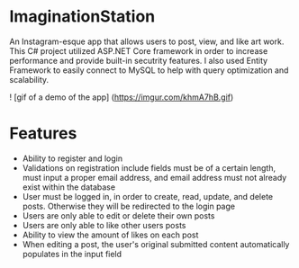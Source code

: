 # ImaginationStation
An Instagram-esque app that allows users to post, view, and like art work. This C# project utilized ASP.NET Core framework in order to increase performance and provide built-in secutrity features. I also used Entity Framework to easily connect to MySQL to help with query optimization and scalability.

! [gif of a demo of the app] (https://imgur.com/khmA7hB.gif)

# Features
* Ability to register and login
* Validations on registration include fields must be of a certain length, must input a proper email address, and email address must not already exist within the database
* User must be logged in, in order to create, read, update, and delete posts. Otherwise they will be redirected to the login page
* Users are only able to edit or delete their own posts
* Users are only able to like other users posts
* Ability to view the amount of likes on each post
* When editing a post, the user's original submitted content automatically populates in the input field
